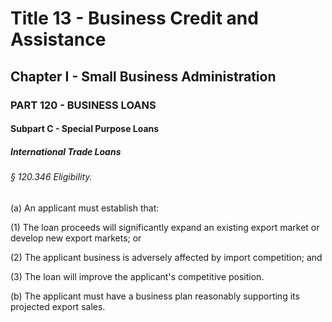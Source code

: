 
# Title 13 - Business Credit and Assistance
## Chapter I - Small Business Administration
### PART 120 - BUSINESS LOANS
#### Subpart C - Special Purpose Loans
##### International Trade Loans
###### § 120.346 Eligibility.

(a) An applicant must establish that:

(1) The loan proceeds will significantly expand an existing export market or develop new export markets; or

(2) The applicant business is adversely affected by import competition; and

(3) The loan will improve the applicant's competitive position.

(b) The applicant must have a business plan reasonably supporting its projected export sales.
